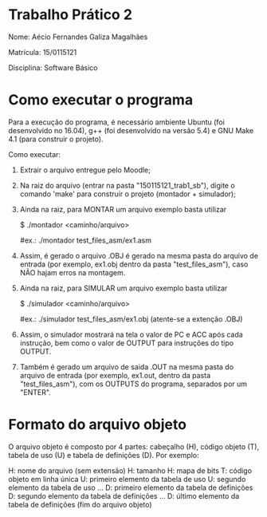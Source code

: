 # Trabalho Prático 2
Nome: Aécio Fernandes Galiza Magalhães

Matrícula: 15/0115121

Disciplina: Software Básico

# Como executar o programa
Para a execução do programa, é necessário ambiente Ubuntu (foi desenvolvido no 16.04), g++ (foi desenvolvido na versão 5.4) e GNU Make 4.1 (para construir o projeto).

Como executar:

1) Extrair o arquivo entregue pelo Moodle;
2) Na raiz do arquivo (entrar na pasta "150115121_trab1_sb"), digite o comando 'make' para construir o projeto (montador + simulador);
3) Ainda na raiz, para MONTAR um arquivo exemplo basta utilizar

    $ ./montador <caminho/arquivo>

    #ex.: ./montador test_files_asm/ex1.asm

4) Assim, é gerado o arquivo .OBJ é gerado na mesma pasta do arquivo de entrada (por exemplo, ex1.obj dentro da pasta "test_files_asm"), caso NÃO hajam erros na montagem.
5) Ainda na raiz, para SIMULAR um arquivo exemplo basta utilizar

    $ ./simulador <caminho/arquivo>

    #ex.: ./simulador test_files_asm/ex1.obj (atente-se a extenção .OBJ)

6) Assim, o simulador mostrará na tela o valor de PC e ACC após cada instrução, bem como o valor de OUTPUT para instruções do tipo OUTPUT.
7) Também é gerado um arquivo de saida .OUT na mesma pasta do arquivo de entrada (por exemplo, ex1.out, dentro da pasta "test_files_asm"), com os OUTPUTS do programa, separados por um "ENTER".

# Formato do arquivo objeto
O arquivo objeto é composto por 4 partes: cabeçalho (H), código objeto (T), tabela de uso (U) e tabela de definições (D). Por exemplo:

H: nome do arquivo (sem extensão)
H: tamanho
H: mapa de bits
T: código objeto em linha única
U: primeiro elemento da tabela de uso
U: segundo elemento da tabela de uso
...
D: primeiro elemento da tabela de definições
D: segundo elemento da tabela de definições
...
D: último elemento da tabela de definições (fim do arquivo objeto)


